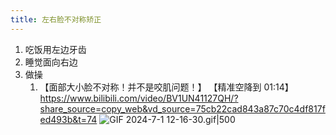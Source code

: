 ```yaml
---
title: 左右脸不对称矫正
---
```

1. 吃饭用左边牙齿
2. 睡觉面向右边
3. 做操
	1. 【面部大小脸不对称！并不是咬肌问题！】 【精准空降到 01:14】 https://www.bilibili.com/video/BV1UN41127QH/?share_source=copy_web&vd_source=75cb22cad843a87c70c4df817fed493b&t=74
		![GIF 2024-7-1 12-16-30.gif|500](https://ob-1300571388.cos.ap-nanjing.myqcloud.com/ob-pic/202407011217639.gif)
